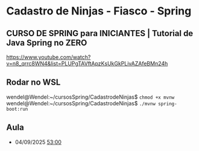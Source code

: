 # Cadastro de Ninjas - Fiasco - Spring

## CURSO DE SPRING para INICIANTES | Tutorial de Java Spring no ZERO

https://www.youtube.com/watch?v=n8_qrrc8WN4&list=PLUPgTAVftApzKsUkGkPLivAZAfeBMn24h



## Rodar no WSL

wendel@Wendel:~/cursosSpring/CadastrodeNinjas$ ```chmod +x mvnw```
wendel@Wendel:~/cursosSpring/CadastrodeNinjas$ ```./mvnw spring-boot:run```

## Aula 
- 04/09/2025 [53:00](https://youtu.be/n8_qrrc8WN4?list=PLUPgTAVftApzKsUkGkPLivAZAfeBMn24h&t=3180)
